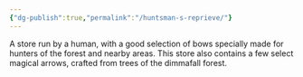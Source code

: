 ```yaml
---
{"dg-publish":true,"permalink":"/huntsman-s-reprieve/"}
---
```



A store run by a human, with a good selection of bows specially made for hunters of the forest and nearby areas. This store also contains a few select magical arrows, crafted from trees of the dimmafall forest.
